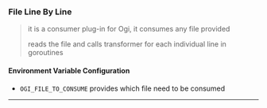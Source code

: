 
### File Line By Line

> it is a consumer plug-in for Ogi, it consumes any file provided
>
> reads the file and calls transformer for each individual line in goroutines

#### Environment Variable Configuration

* `OGI_FILE_TO_CONSUME` provides which file need to be consumed

---
